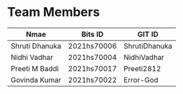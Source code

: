 # Team Members

| Nmae           | Bits ID     | GIT ID        |
|----------------|-------------|---------------|
| Shruti Dhanuka | 2021hs70006 | ShrutiDhanuka |
| Nidhi Vadhar   | 2021hs70004 | NidhiVadhar   |
| Preeti M Baddi | 2021hs70017 |Preeti2812     |
| Govinda Kumar  | 2021hs70022 |Error-God      |
